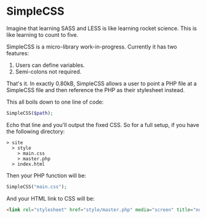 # SimpleCSS

Imagine that learning SASS and LESS is like learning rocket science. This is like learning to count to five.

SimpleCSS is a micro-library work-in-progress. Currently it has two features:

1. Users can define variables.
2. Semi-colons not required.

That's it. In exactly 0.80kB, SimpleCSS allows a user to point a PHP file at a SimpleCSS file and then reference the PHP as their stylesheet instead.

This all boils down to one line of code:

```php
SimpleCSS($path);
```

Echo that line and you'll output the fixed CSS. So for a full setup, if you have the following directory:

```text
> site
  > style
    > main.css
    > master.php
  > index.html
```

Then your PHP function will be:

```php
SimpleCSS("main.css");
```

And your HTML link to CSS will be:

```html
<link rel="stylesheet" href="style/master.php" media="screen" title="no title" charset="utf-8">
```
